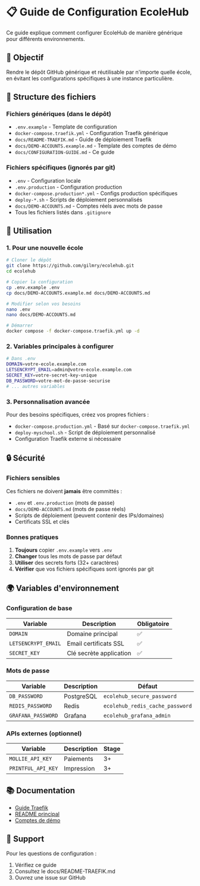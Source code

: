 # 📋 Guide de Configuration EcoleHub

Ce guide explique comment configurer EcoleHub de manière générique pour différents environnements.

## 🎯 Objectif

Rendre le dépôt GitHub générique et réutilisable par n'importe quelle école, en évitant les configurations spécifiques à une instance particulière.

## 📁 Structure des fichiers

### Fichiers génériques (dans le dépôt)
- `.env.example` - Template de configuration
- `docker-compose.traefik.yml` - Configuration Traefik générique
- `docs/README-TRAEFIK.md` - Guide de déploiement Traefik
- `docs/DEMO-ACCOUNTS.example.md` - Template des comptes de démo
- `docs/CONFIGURATION-GUIDE.md` - Ce guide

### Fichiers spécifiques (ignorés par git)
- `.env` - Configuration locale
- `.env.production` - Configuration production
- `docker-compose.production*.yml` - Configs production spécifiques
- `deploy-*.sh` - Scripts de déploiement personnalisés
- `docs/DEMO-ACCOUNTS.md` - Comptes réels avec mots de passe
- Tous les fichiers listés dans `.gitignore`

## 🚀 Utilisation

### 1. Pour une nouvelle école

```bash
# Cloner le dépôt
git clone https://github.com/gilmry/ecolehub.git
cd ecolehub

# Copier la configuration
cp .env.example .env
cp docs/DEMO-ACCOUNTS.example.md docs/DEMO-ACCOUNTS.md

# Modifier selon vos besoins
nano .env
nano docs/DEMO-ACCOUNTS.md

# Démarrer
docker compose -f docker-compose.traefik.yml up -d
```

### 2. Variables principales à configurer

```bash
# Dans .env
DOMAIN=votre-ecole.example.com
LETSENCRYPT_EMAIL=admin@votre-ecole.example.com
SECRET_KEY=votre-secret-key-unique
DB_PASSWORD=votre-mot-de-passe-securise
# ... autres variables
```

### 3. Personnalisation avancée

Pour des besoins spécifiques, créez vos propres fichiers :
- `docker-compose.production.yml` - Basé sur `docker-compose.traefik.yml`
- `deploy-myschool.sh` - Script de déploiement personnalisé
- Configuration Traefik externe si nécessaire

## 🔒 Sécurité

### Fichiers sensibles
Ces fichiers ne doivent **jamais** être committés :
- `.env` et `.env.production` (mots de passe)
- `docs/DEMO-ACCOUNTS.md` (mots de passe réels)
- Scripts de déploiement (peuvent contenir des IPs/domaines)
- Certificats SSL et clés

### Bonnes pratiques
1. **Toujours** copier `.env.example` vers `.env`
2. **Changer** tous les mots de passe par défaut
3. **Utiliser** des secrets forts (32+ caractères)
4. **Vérifier** que vos fichiers spécifiques sont ignorés par git

## 🌍 Variables d'environnement

### Configuration de base
| Variable | Description | Obligatoire |
|----------|-------------|-------------|
| `DOMAIN` | Domaine principal | ✅ |
| `LETSENCRYPT_EMAIL` | Email certificats SSL | ✅ |
| `SECRET_KEY` | Clé secrète application | ✅ |

### Mots de passe
| Variable | Description | Défaut |
|----------|-------------|---------|
| `DB_PASSWORD` | PostgreSQL | `ecolehub_secure_password` |
| `REDIS_PASSWORD` | Redis | `ecolehub_redis_cache_password` |
| `GRAFANA_PASSWORD` | Grafana | `ecolehub_grafana_admin` |

### APIs externes (optionnel)
| Variable | Description | Stage |
|----------|-------------|-------|
| `MOLLIE_API_KEY` | Paiements | 3+ |
| `PRINTFUL_API_KEY` | Impression | 3+ |

## 📚 Documentation

- [Guide Traefik](./README-TRAEFIK.md)
- [README principal](../README.md)
- [Comptes de démo](./DEMO-ACCOUNTS.example.md)

## 🐛 Support

Pour les questions de configuration :
1. Vérifiez ce guide
2. Consultez le docs/README-TRAEFIK.md
3. Ouvrez une issue sur GitHub